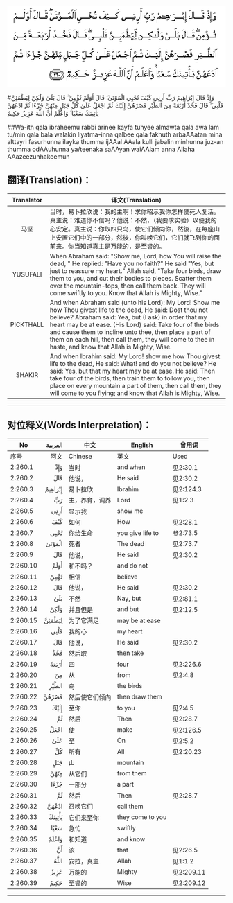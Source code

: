 ![002:260](images/002_260.gif)

#وَإِذْ قَالَ إِبْرَاهِيمُ رَبِّ أَرِنِي كَيْفَ تُحْيِي الْمَوْتَىٰ ۖ قَالَ أَوَلَمْ تُؤْمِنْ ۖ قَالَ بَلَىٰ وَلَٰكِنْ لِيَطْمَئِنَّ قَلْبِي ۖ قَالَ فَخُذْ أَرْبَعَةً مِنَ الطَّيْرِ فَصُرْهُنَّ إِلَيْكَ ثُمَّ اجْعَلْ عَلَىٰ كُلِّ جَبَلٍ مِنْهُنَّ جُزْءًا ثُمَّ ادْعُهُنَّ يَأْتِينَكَ سَعْيًا ۚ وَاعْلَمْ أَنَّ اللَّهَ عَزِيزٌ حَكِيمٌ 

##Wa-ith qala ibraheemu rabbi arinee kayfa tuhyee almawta qala awa lam tu/min qala bala walakin liyatma-inna qalbee qala fakhuth arbaAAatan mina alttayri fasurhunna ilayka thumma ijAAal AAala kulli jabalin minhunna juz-an thumma odAAuhunna ya/teenaka saAAyan waiAAlam anna Allaha AAazeezunhakeemun 

## 翻译(Translation)：

| Translator | 译文(Translation)                                            |
| :--------: | ------------------------------------------------------------ |
|    马坚    | 当时，易卜拉欣说：我的主啊！求你昭示我你怎样使死人复活。真主说：难道你不信吗？他说：不然，（我要求实验）以便我的心安定。真主说：你取四只鸟，使它们倾向你，然後，在每座山上安置它们中的一部分，然後，你叫唤它们，它们就飞到你的面前来。你当知道真主是万能的，是至睿的。 |
|  YUSUFALI  | When Abraham said: "Show me, Lord, how You will raise the dead, " He replied: "Have you no faith?" He said "Yes, but just to reassure my heart." Allah said, "Take four birds, draw them to you, and cut their bodies to pieces. Scatter them over the mountain-tops, then call them back. They will come swiftly to you. Know that Allah is Mighty, Wise." |
| PICKTHALL  | And when Abraham said (unto his Lord): My Lord! Show me how Thou givest life to the dead, He said: Dost thou not believe? Abraham said: Yea, but (I ask) in order that my heart may be at ease. (His Lord) said: Take four of the birds and cause them to incline unto thee, then place a part of them on each hill, then call them, they will come to thee in haste, and know that Allah is Mighty, Wise. |
|   SHAKIR   | And when Ibrahim said: My Lord! show me how Thou givest life to the dead, He said: What! and do you not believe? He said: Yes, but that my heart may be at ease. He said: Then take four of the birds, then train them to follow you, then place on every mountain a part of them, then call them, they will come to you flying; and know that Allah is Mighty, Wise. |

---

## 对位释义(Words Interpretation)：

| No   | العربية | 中文    | English | 曾用词 |
| ---- | ------: | ------- | ------- | ------ |
| 序号 |    阿文 | Chinese | 英文    | Used   |
| 2:260.1  | وَإِذْ     | 当时           | and when         | 见2:30.1   |
| 2:260.2  | قَالَ     | 他说，         | He said          | 见2:30.2   |
| 2:260.3  | إِبْرَاهِيمُ | 易卜拉欣       | Ibrahim          | 见2:124.3  |
| 2:260.4  | رَبِّ      | 主，养育，调养 | Lord             | 见1:2.3    |
| 2:260.5  | أَرِنِي    | 显示我         | show me          |            |
| 2:260.6  | كَيْفَ     | 如何           | How              | 见2:28.1   |
| 2:260.7  | تُحْيِي    | 你给生命       | you give life to | 参2:73.5   |
| 2:260.8  | الْمَوْتَىٰ  | 死者           | The dead         | 见2:73.7   |
| 2:260.9  | قَالَ     | 他说，         | He said          | 见2:30.2   |
| 2:260.10 | أَوَلَمْ    | 和不吗？       | and do not       |            |
| 2:260.11 | تُؤْمِنْ    | 相信           | believe          |            |
| 2:260.12 | قَالَ     | 他说，         | He said          | 见2:30.2   |
| 2:260.13 | بَلَىٰ     | 不然           | Nay, but         | 见2:81.1   |
| 2:260.14 | وَلَٰكِنْ    | 并且但是       | and but          | 见2:12.5   |
| 2:260.15 | لِيَطْمَئِنَّ  | 为了它满足     | may be at ease   |            |
| 2:260.16 | قَلْبِي    | 我的心         | my heart         |            |
| 2:260.17 | قَالَ     | 他说，         | He said          | 见2:30.2   |
| 2:260.18 | فَخُذْ     | 然后取         | then take        |            |
| 2:260.19 | أَرْبَعَةً   | 四             | four             | 见2:226.6  |
| 2:260.20 | مِنَ      | 从             | from             | 见2:4.8    |
| 2:260.21 | الطَّيْرِ   | 鸟             | the birds        |            |
| 2:260.22 | فَصُرْهُنَّ   | 然后使它们倾向 | then draw them   |            |
| 2:260.23 | إِلَيْكَ    | 至你           | to you           | 见2:4.5    |
| 2:260.24 | ثُمَّ      | 然后           | Then             | 见2:28.7   |
| 2:260.25 | اجْعَلْ    | 使             | make             | 见2:126.5  |
| 2:260.26 | عَلَىٰ     | 至             | On               | 见2:5.2    |
| 2:260.27 | كُلِّ      | 所有           | All              | 见2:20.23  |
| 2:260.28 | جَبَلٍ     | 山             | mountain         |            |
| 2:260.29 | مِنْهُنَّ    | 从它们         | from them        |            |
| 2:260.30 | جُزْءًا    | 一部分         | a part           |            |
| 2:260.31 | ثُمَّ      | 然后           | Then             | 见2:28.7   |
| 2:260.32 | ادْعُهُنَّ   | 召唤它们       | call them        |            |
| 2:260.33 | يَأْتِينَكَ  | 它们来至你     | they come to you |            |
| 2:260.34 | سَعْيًا    | 急忙           | swiftly          |            |
| 2:260.35 | وَاعْلَمْ   | 和知道         | and know         |            |
| 2:260.36 | أَنَّ      | 该             | that             | 见2:26.5   |
| 2:260.37 | اللَّهَ    | 安拉，真主     | Allah            | 见1:1.2    |
| 2:260.38 | عَزِيزٌ    | 万能的         | Mighty           | 见2:209.11 |
| 2:260.39 | حَكِيمٌ    | 至睿的         | Wise             | 见2:209.12 |

---
